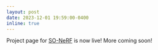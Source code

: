 ```yaml
---
layout: post
date: 2023-12-01 19:59:00-0400
inline: true
---
```


Project page for [SO-NeRF](https://ai4ce.github.io/SO-NeRF/) is now live! More coming soon!